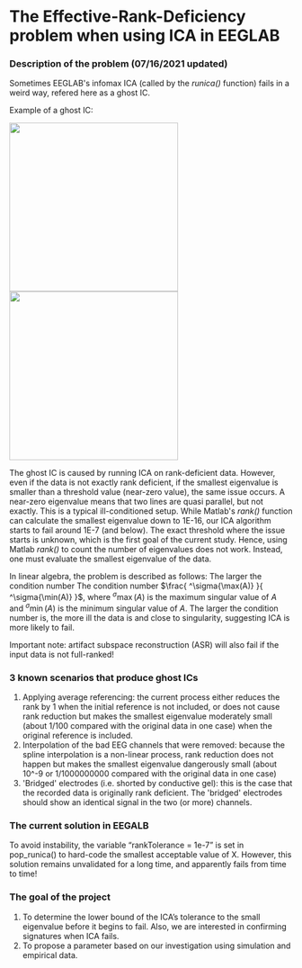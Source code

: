 # The Effective-Rank-Deficiency problem when using ICA in EEGLAB

### Description of the problem (07/16/2021 updated)

Sometimes EEGLAB's infomax ICA (called by the *runica()* function) fails in a weird way, refered here as a ghost IC. 

Example of a ghost IC:

<img src="https://github.com/amisepa/Effective-Rank-Deficiency/blob/main/illustrations/ghost_spectra.png" width="300">
<img src="https://github.com/amisepa/Effective-Rank-Deficiency/blob/main/illustrations/ghost_topo.png" width="300">

The ghost IC is caused by running ICA on rank-deficient data. 
However, even if the data is not exactly rank deficient, if the smallest eigenvalue is smaller than a threshold value (near-zero value), the same issue occurs. 
A near-zero eigenvalue means that two lines are quasi parallel, but not exactly. This is a typical ill-conditioned setup. 
While Matlab's *rank()* function can calculate the smallest eigenvalue down to 1E-16, our ICA algorithm starts to fail around 1E-7 (and below).
The exact threshold where the issue starts is unknown, which is the first goal of the current study. 
Hence, using Matlab *rank()* to count the number of eigenvalues does not work. Instead, one must evaluate the smallest eigenvalue of the data. 

In linear algebra, the problem is described as follows: 
The larger the condition number 
The condition number $\frac{ ^\sigma{\max(A)} }{ ^\sigma{\min(A)} }$, where $^\sigma{\max(A)}$ is the maximum singular value of $A$ and $^\sigma{\min(A)}$ is the minimum singular value of $A$. 
The larger the condition number is, the more ill the data is and close to singularity, suggesting ICA is more likely to fail.

Important note: artifact subspace reconstruction (ASR) will also fail if the input data is not full-ranked!



### 3 known scenarios that produce ghost ICs

1) Applying average referencing: the current process either reduces the rank by 1 when the initial reference is not included, or does not cause rank reduction but makes the smallest eigenvalue moderately small (about 1/100 compared with the original data in one case) when the original reference is included.
2) Interpolation of the bad EEG channels that were removed: because the spline interpolation is a non-linear process, rank reduction does not happen but makes the smallest eigenvalue dangerously small (about 10^-9 or 1/1000000000 compared with the original data in one case)
3) 'Bridged' electrodes (i.e. shorted by conductive gel): this is the case that the recorded data is originally rank deficient. The 'bridged' electrodes should show an identical signal in the two (or more) channels.

### The current solution in EEGALB

To avoid instability, the variable “rankTolerance = 1e-7” is set in pop_runica() to hard-code the smallest acceptable value of X. However, this solution remains unvalidated for a long time, and apparently fails from time to time!

### The goal of the project

1. To determine the lower bound of the ICA’s tolerance to the small eigenvalue before it begins to fail. Also, we are interested in confirming signatures when ICA fails.
2. To propose a parameter based on our investigation using simulation and empirical data. 


